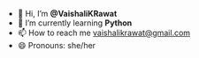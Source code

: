 - 👋 Hi, I’m <b> @VaishaliKRawat </b>
- 🌱 I’m currently learning <b>Python</b>
- 📫 How to reach me vaishalikrawat@gmail.com
- 😄 Pronouns: she/her

<!---
VaishaliKRawat/VaishaliKRawat is a ✨ special ✨ repository because its `README.md` (this file) appears on your GitHub profile.
You can click the Preview link to take a look at your changes.
--->
